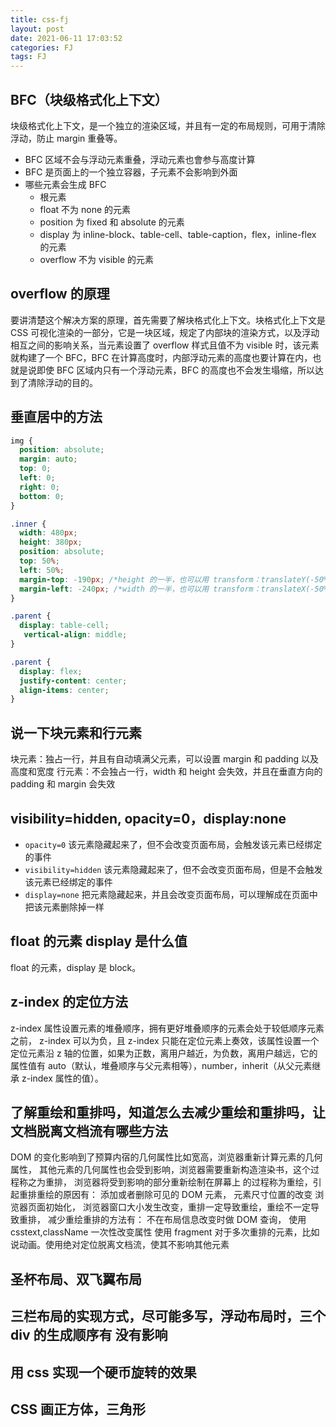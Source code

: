 ```yaml
---
title: css-fj
layout: post
date: 2021-06-11 17:03:52
categories: FJ
tags: FJ
---
```


## BFC（块级格式化上下文）

块级格式化上下文，是一个独立的渲染区域，并且有一定的布局规则，可用于清除浮动，防止 margin 重叠等。

- BFC 区域不会与浮动元素重叠，浮动元素也會参与高度计算
- BFC 是页面上的一个独立容器，子元素不会影响到外面
- 哪些元素会生成 BFC
  - 根元素
  - float 不为 none 的元素
  - position 为 fixed 和 absolute 的元素
  - display 为 inline-block、table-cell、table-caption，flex，inline-flex 的元素
  - overflow 不为 visible 的元素

## overflow 的原理

要讲清楚这个解决方案的原理，首先需要了解块格式化上下文。块格式化上下文是 CSS 可视化渲染的一部分，它是一块区域，规定了内部块的渲染方式，以及浮动相互之间的影响关系，当元素设置了 overflow 样式且值不为 visible 时，该元素就构建了一个 BFC，BFC 在计算高度时，内部浮动元素的高度也要计算在内，也就是说即使 BFC 区域内只有一个浮动元素，BFC 的高度也不会发生塌缩，所以达到了清除浮动的目的。

## 垂直居中的方法

```css
img {
  position: absolute;
  margin: auto;
  top: 0;
  left: 0;
  right: 0;
  bottom: 0;
}
```

```css
.inner {
  width: 480px;
  height: 380px;
  position: absolute;
  top: 50%;
  left: 50%;
  margin-top: -190px; /*height 的一半，也可以用 transform：translateY(-50%) */  
  margin-left: -240px; /*width 的一半，也可以用 transform：translateX(-50%) */
}
```

```css
.parent {
  display: table-cell;
   vertical-align: middle;
}
```

```css
.parent {
  display: flex;
  justify-content: center;
  align-items: center;
}
```

## 说一下块元素和行元素

块元素：独占一行，并且有自动填满父元素，可以设置 margin 和 padding 以及高度和宽度
行元素：不会独占一行，width 和 height 会失效，并且在垂直方向的 padding 和 margin 会失效

## visibility=hidden, opacity=0，display:none

- `opacity=0` 该元素隐藏起来了，但不会改变页面布局，会触发该元素已经绑定的事件
- `visibility=hidden` 该元素隐藏起来了，但不会改变页面布局，但是不会触发该元素已经绑定的事件
- `display=none` 把元素隐藏起来，并且会改变页面布局，可以理解成在页面中把该元素删除掉一样

## float 的元素 display 是什么值

float 的元素，display 是 block。

## z-index 的定位方法

z-index 属性设置元素的堆叠顺序，拥有更好堆叠顺序的元素会处于较低顺序元素之前， z-index 可以为负，且 z-index 只能在定位元素上奏效，该属性设置一个定位元素沿 z 轴的位置，如果为正数，离用户越近，为负数，离用户越远，它的属性值有 auto（默认，堆叠顺序与父元素相等），number，inherit（从父元素继承 z-index 属性的值）。

## 了解重绘和重排吗，知道怎么去减少重绘和重排吗，让文档脱离文档流有哪些方法

DOM 的变化影响到了预算内宿的几何属性比如宽高，浏览器重新计算元素的几何属性， 其他元素的几何属性也会受到影响，浏览器需要重新构造渲染书，这个过程称之为重排， 浏览器将受到影响的部分重新绘制在屏幕上 的过程称为重绘，引起重排重绘的原因有： 添加或者删除可见的 DOM 元素， 元素尺寸位置的改变 浏览器页面初始化， 浏览器窗口大小发生改变，重排一定导致重绘，重绘不一定导致重排， 减少重绘重排的方法有： 不在布局信息改变时做 DOM 查询， 使用 csstext,className 一次性改变属性 使用 fragment 对于多次重排的元素，比如说动画。使用绝对定位脱离文档流，使其不影响其他元素

## 圣杯布局、双飞翼布局

## 三栏布局的实现方式，尽可能多写，浮动布局时，三个 div 的生成顺序有 没有影响

## 用 css 实现一个硬币旋转的效果

## CSS 画正方体，三角形